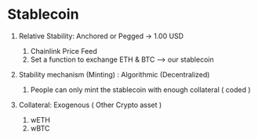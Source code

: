 # Stablecoin

1. Relative Stability: Anchored or Pegged -> 1.00 USD
    1. Chainlink Price Feed
    2. Set a function to exchange ETH & BTC --> our stablecoin

2. Stability mechanism (Minting) : Algorithmic (Decentralized)
    1. People can only mint the stablecoin with enough collateral ( coded )

3. Collateral: Exogenous ( Other Crypto asset )
    1. wETH
    2. wBTC
